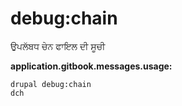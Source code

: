 # debug:chain
ਉਪਲੱਬਧ ਚੇਨ ਫਾਇਲ ਦੀ ਸੂਚੀ

**application.gitbook.messages.usage:**
```
drupal debug:chain
dch
```
